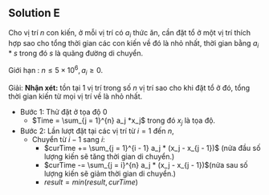 ## Solution E

Cho vị trí $n$ con kiến, ở mỗi vị trí có $a_i$ thức ăn, cần đặt tổ ở một vị trí thích hợp sao cho tổng thời gian các con kiến về đó là nhỏ nhất, thời gian bằng $a_i * s$ trong đó $s$ là quãng đường di chuyển.

Giới hạn : $n \leq 5 \times 10^6, a_i \geq 0$.

Giải:
**Nhận xét:** tồn tại  1 vị trí trong số $n$ vị trí sao cho khi đặt tổ ở đó, tổng thời gian kiến từ mọi vị trí về là nhỏ nhất.

-	Bước 1: Thử đặt ở tọa độ $0$
	-	$Time = \sum_{j = 1}^{n} a_j *x_j$ trong đó $x_j$ là tọa độ.
- Bước 2: Lần lượt đặt tại các vị trí từ $i = 1$ đến $n$, 
	- Chuyển từ $i - 1$ sang  $i$:
		- $curTime +=  \sum_{j = 1}^{i - 1} a_j * (x_j - x_{j - 1})$ (nửa đầu số lượng kiến sẽ tăng thời gian di chuyển.)
		-  $curTime -=  \sum_{j = i}^{n} a_j * (x_j - x_{j - 1})$(nửa sau số lượng kiến sẽ giảm thời gian di chuyển.)
		- $result = min(result, curTime)$
